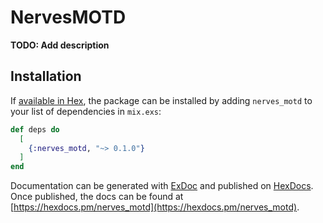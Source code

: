 # NervesMOTD

**TODO: Add description**

## Installation

If [available in Hex](https://hex.pm/docs/publish), the package can be installed
by adding `nerves_motd` to your list of dependencies in `mix.exs`:

```elixir
def deps do
  [
    {:nerves_motd, "~> 0.1.0"}
  ]
end
```

Documentation can be generated with [ExDoc](https://github.com/elixir-lang/ex_doc)
and published on [HexDocs](https://hexdocs.pm). Once published, the docs can
be found at [https://hexdocs.pm/nerves_motd](https://hexdocs.pm/nerves_motd).
